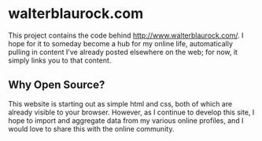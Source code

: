 walterblaurock.com
==================

This project contains the code behind <http://www.walterblaurock.com/>. I hope for it to someday become a hub for my online life, automatically pulling in content I've already posted elsewhere on the web; for now, it simply links you to that content.

Why Open Source?
----------------

This website is starting out as simple html and css, both of which are already visible to your browser. However, as I continue to develop this site, I hope to import and aggregate data from my various online profiles, and I would love to share this with the online community.